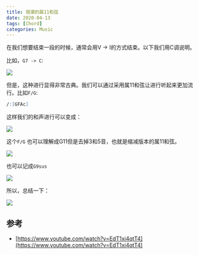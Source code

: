 ```yaml
---
title: 很潮的属11和弦
date: 2020-04-13
tags: [Chord]
categories: Music
---
```


在我们想要结束一段的时候，通常会用V -> I的方式结束。以下我们用C调说明。

比如，`G7 -> C`:

![](https://i.imgur.com/9DPfaZS.png)
<!--more-->
但是，这种进行显得非常古典。我们可以通过采用属11和弦让进行听起来更加流行。比如`F/G`:

```abc
/:[GFAc]
```

这样我们的和声进行可以变成：

![](https://i.imgur.com/JqqVIIH.png)

这个`F/G` 也可以理解成G11但是去掉3和5音，也就是缩减版本的属11和弦。

![](https://i.imgur.com/pp6Q65K.png)

也可以记成`G9sus`

![](https://i.imgur.com/dqPj7q1.png)

所以，总结一下：

![](https://i.imgur.com/NCmERJy.png)


## 参考

- [https://www.youtube.com/watch?v=EdT1xi4qtT4](https://www.youtube.com/watch?v=EdT1xi4qtT4)
